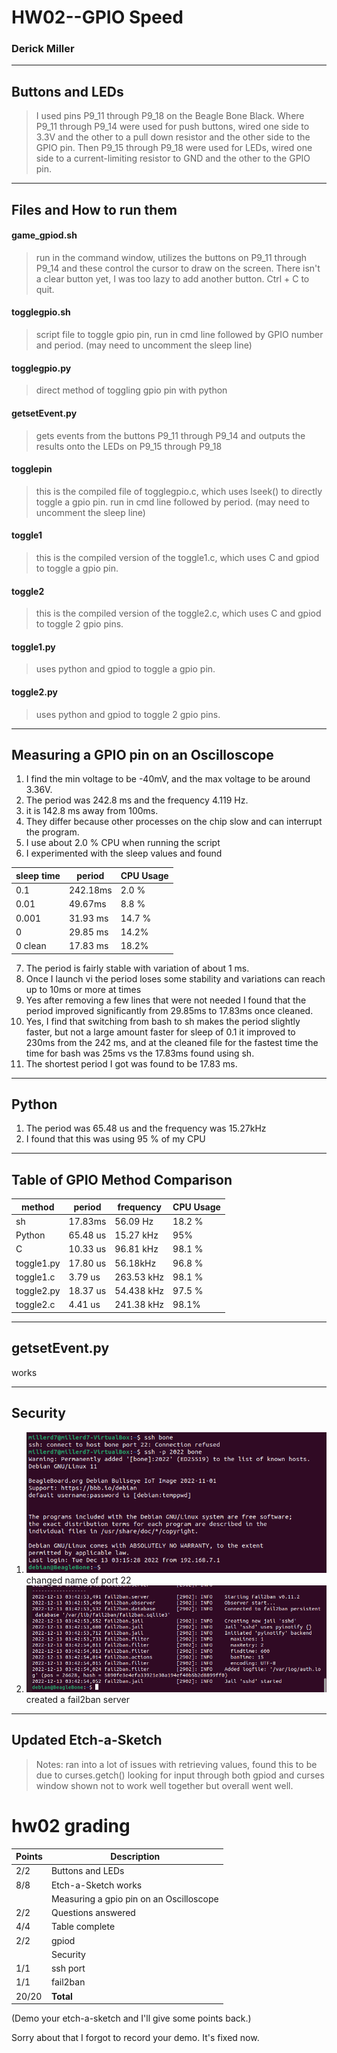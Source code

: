 # HW02--GPIO Speed
### Derick Miller

---
## Buttons and LEDs
> I used pins P9_11 through P9_18 on the Beagle Bone Black. Where P9_11 through P9_14 were used for push buttons, wired one side to 3.3V and the other to a pull down resistor and the other side to the GPIO pin. Then P9_15 through P9_18 were used for LEDs, wired one side to a current-limiting resistor to GND and the other to the GPIO pin.

---
## Files and How to run them
#### game_gpiod.sh
> run in the command window, utilizes the buttons on P9_11 through P9_14 and these control the cursor to draw on the screen. There isn't a clear button yet, I was too lazy to add another button. Ctrl + C to quit.
#### togglegpio.sh
> script file to toggle gpio pin, run in cmd line followed by GPIO number and period. (may need to uncomment the sleep line)
#### togglegpio.py
> direct method of toggling gpio pin with python
#### getsetEvent.py
> gets events from the buttons P9_11 through P9_14 and outputs the results onto the LEDs on P9_15 through P9_18
#### togglepin
> this is the compiled file of togglegpio.c, which uses lseek() to directly toggle a gpio pin. run in cmd line followed by period. (may need to uncomment the sleep line)
#### toggle1
> this is the compiled version of the toggle1.c, which uses C and gpiod to toggle a gpio pin.
#### toggle2
> this is the compiled version of the toggle2.c, which uses C and gpiod to toggle 2 gpio pins.
#### toggle1.py
> uses python and gpiod to toggle a gpio pin.
#### toggle2.py
> uses python and gpiod to toggle 2 gpio pins.




---
## Measuring a GPIO pin on an Oscilloscope
1. I find the min voltage to be -40mV, and the max voltage to be around 3.36V.
2. The period was 242.8 ms and the frequency 4.119 Hz.
3. it is 142.8 ms away from 100ms.
4. They differ because other processes on the chip slow and can interrupt the program.
5. I use about 2.0 % CPU when running the script
6. I experimented with the sleep values and found 

|sleep time|period|CPU Usage|
|---|---|---|
|0.1|242.18ms|2.0 %|
|0.01|49.67ms|8.8 %|
|0.001|31.93 ms|14.7 %|
|0|29.85 ms|14.2%|
|0 clean| 17.83 ms|18.2%|



7. The period is fairly stable with variation of about 1 ms.
8. Once I launch vi the period loses some stability and variations can reach up to 10ms or more at times
9. Yes after removing a few lines that were not needed I found that the period improved significantly from 29.85ms to 17.83ms once cleaned.
10. Yes, I find that switching from bash to sh makes the period slightly faster, but not a large amount faster for sleep of 0.1 it improved to 230ms from the 242 ms, and at the cleaned file for the fastest time the time for bash was 25ms vs the 17.83ms found using sh.
11. The shortest period I got was found to be 17.83 ms.

---
## Python
1. The period was 65.48 us and the frequency was 15.27kHz
2. I found that this was using 95 % of my CPU

---
## Table of GPIO Method Comparison
|method|period|frequency|CPU Usage|
|---|---|---|---|
|sh|17.83ms|56.09 Hz|18.2 %|
|Python|65.48 us|15.27 kHz|95%|
|C|10.33 us|96.81 kHz|98.1 %|
|toggle1.py|17.80 us|56.18kHz|96.8 %|
|toggle1.c|3.79 us|263.53 kHz|98.1 %|
|toggle2.py|18.37 us|54.438 kHz|97.5 %|
|toggle2.c|4.41 us|241.38 kHz|98.1%|

---
## getsetEvent.py
works

---
## Security
1. ![changed name of port 22](https://github.com/prof-nuduls/ECE434-miller/blob/main/hw02/images/port_num.PNG) 
   changed name of port 22
3. ![created a fail2ban server](https://github.com/prof-nuduls/ECE434-miller/blob/main/hw02/images/fail2ban_start.PNG) 
   created a fail2ban server
---
## Updated Etch-a-Sketch
>Notes: ran into a lot of issues with retrieving values, found this to be due to curses.getch() looking for input through both gpiod and curses window shown not to work well together but overall went well.


# hw02 grading

| Points      | Description |
| ----------- | ----------- |
|  2/2 | Buttons and LEDs 
|  8/8 | Etch-a-Sketch works
|      | Measuring a gpio pin on an Oscilloscope 
|  2/2 | Questions answered
|  4/4 | Table complete
|  2/2 | gpiod
|      | Security
|  1/1 | ssh port | I assume you mean port 2022
|  1/1 | fail2ban
| 20/20   | **Total**

(Demo your etch-a-sketch and I'll give some points back.)

Sorry about that I forgot to record your demo.  It's fixed now.